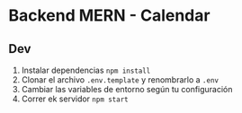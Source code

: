 # Backend MERN - Calendar   

## Dev

1. Instalar dependencias `npm install`
2. Clonar el archivo `.env.template` y renombrarlo a `.env`
3. Cambiar las variables de entorno según tu configuración
4. Correr ek servidor `npm start`